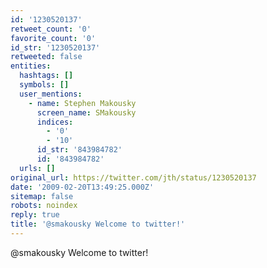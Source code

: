 ```yaml
---
id: '1230520137'
retweet_count: '0'
favorite_count: '0'
id_str: '1230520137'
retweeted: false
entities:
  hashtags: []
  symbols: []
  user_mentions:
    - name: Stephen Makousky
      screen_name: SMakousky
      indices:
        - '0'
        - '10'
      id_str: '843984782'
      id: '843984782'
  urls: []
original_url: https://twitter.com/jth/status/1230520137
date: '2009-02-20T13:49:25.000Z'
sitemap: false
robots: noindex
reply: true
title: '@smakousky Welcome to twitter!'
---
```


@smakousky Welcome to twitter!
